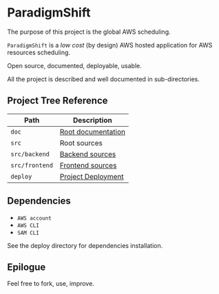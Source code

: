 # ParadigmShift

The purpose of this project is the global AWS scheduling.

`ParadigmShift` is a _low cost_ (by design) AWS hosted application for AWS resources scheduling.

Open source, documented, deployable, usable.

All the project is described and well documented in sub-directories.

## Project Tree Reference

| Path           | Description                                             |
|----------------|---------------------------------------------------------|
| `doc`          | [Root documentation](doc/rootdoc.md)                    |
| `src`          | Root sources                                            |
| `src/backend`  | [Backend sources](src/backend/README.md)                |
| `src/frontend` | [Frontend sources](src/frontend/README.md)              |
| `deploy`       | [Project Deployment](deploy/README.md)                  |

## Dependencies

  - `AWS account`
  - `AWS CLI`
  - `SAM CLI`

See the deploy directory for dependencies installation.

## Epilogue

Feel free to fork, use, improve.